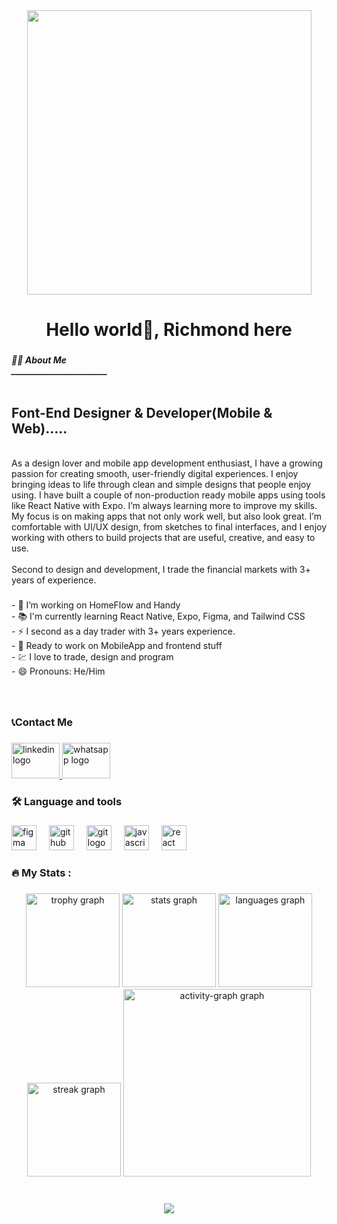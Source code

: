 <div align="center">
  <img height="455" src="https://media.giphy.com/media/M9gbBd9nbDrOTu1Mqx/giphy.gif"  />
</div>

###

<h1 align="center">Hello world👋, Richmond here</h1>

###

<h5 align="left">👩‍💻  About Me <br>_______________________<br><br><h2>Font-End Designer & Developer(Mobile & Web).....</h2><br>As a design lover and mobile app development enthusiast, I have a growing passion for creating smooth, user-friendly digital experiences. I enjoy bringing ideas to life through clean and simple designs that people enjoy using. I have built a couple of non-production ready mobile apps using tools like React Native with Expo. I’m always learning more to improve my skills. My focus is on making apps that not only work well, but also look great. I’m comfortable with UI/UX design, from sketches to final interfaces, and I enjoy working with others to build projects that are useful, creative, and easy to use.<br><br>Second to design and development, I trade the financial markets with 3+ years of experience.</h5>

###

<p align="left">- 🔭 I’m working on HomeFlow and Handy<br>- 📚 I'm currently learning React Native, Expo, Figma, and Tailwind CSS<br>- ⚡ I second as a day trader with 3+ years experience.<br>- 🤝 Ready to work on MobileApp and frontend stuff<br>- 💹 I love to trade, design and program<br>- 😄 Pronouns: He/Him </p>

###

<br clear="both">

<h3 align="left">📞Contact Me</h3>

###

<div align="left">
  <a href="www.linkedin.com/in/richmond-nyamedor-049588216" target="_blank">
    <img src="https://raw.githubusercontent.com/maurodesouza/profile-readme-generator/master/src/assets/icons/social/linkedin/default.svg" width="77" height="57" alt="linkedin logo"  />
  </a>
  <a href="www.linkedin.com/in/richmond-nyamedor-049588216" target="_blank">
    <img src="https://raw.githubusercontent.com/maurodesouza/profile-readme-generator/master/src/assets/icons/social/whatsapp/default.svg" width="77" height="57" alt="whatsapp logo"  />
  </a>
</div>

###

<h3 align="left">🛠 Language and tools</h3>

###

<div align="left">
  <img src="https://cdn.jsdelivr.net/gh/devicons/devicon/icons/figma/figma-original.svg" height="40" alt="figma logo"  />
  <img width="12" />
  <img src="https://cdn.jsdelivr.net/gh/devicons/devicon/icons/github/github-original.svg" height="40" alt="github logo"  />
  <img width="12" />
  <img src="https://cdn.jsdelivr.net/gh/devicons/devicon/icons/git/git-original.svg" height="40" alt="git logo"  />
  <img width="12" />
  <img src="https://cdn.jsdelivr.net/gh/devicons/devicon/icons/javascript/javascript-original.svg" height="40" alt="javascript logo"  />
  <img width="12" />
  <img src="https://cdn.jsdelivr.net/gh/devicons/devicon/icons/react/react-original.svg" height="40" alt="react logo"  />
</div>

###

<h3 align="left">🔥   My Stats :</h3>

###

<div align="center">
  <img src="https://github-profile-trophy.vercel.app?username=PROFF-1&theme=dracula&column=-1&row=1&margin-w=8&margin-h=8&no-bg=false&no-frame=false&order=4" height="150" alt="trophy graph"  />
  <img src="https://github-readme-stats.vercel.app/api?username=PROFF-1&hide_title=false&hide_rank=false&show_icons=true&include_all_commits=true&count_private=true&disable_animations=false&theme=dracula&locale=en&hide_border=false&order=1" height="150" alt="stats graph"  />
  <img src="https://github-readme-stats.vercel.app/api/top-langs?username=PROFF-1&locale=en&hide_title=true&layout=compact&card_width=320&langs_count=5&theme=dracula&hide_border=true&order=2&custom_title=Languages" height="150" alt="languages graph"  />
  <img src="https://streak-stats.demolab.com?user=PROFF-1&locale=en&mode=weekly&theme=dracula&hide_border=false&border_radius=5&date_format=%5BY.%5Dn.j&order=3" height="150" alt="streak graph"  />
  <img src="https://github-readme-activity-graph.vercel.app/graph?username=PROFF-1&radius=16&theme=vue&area=true&order=5" height="300" alt="activity-graph graph"  />
</div>

###

<br clear="both">

<div align="center">
  <img src="https://visitor-badge.laobi.icu/badge?page_id=PROFF-1.PROFF-1&"  />
</div>

###




